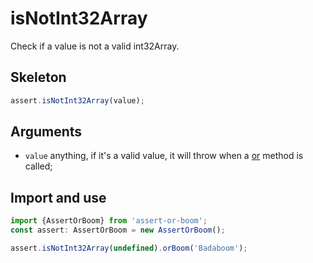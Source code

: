 # isNotInt32Array

Check if a value is not a valid int32Array.

## Skeleton

```ts
assert.isNotInt32Array(value);
```

## Arguments

- `value` anything, if it's a valid value, it will throw when a [or](../or.md) method is called;

## Import and use

```ts
import {AssertOrBoom} from 'assert-or-boom';
const assert: AssertOrBoom = new AssertOrBoom();

assert.isNotInt32Array(undefined).orBoom('Badaboom');
```
